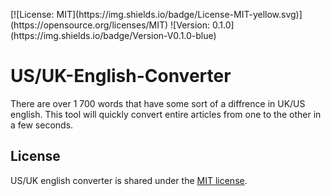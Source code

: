 <p align-center>
    [![License: MIT](https://img.shields.io/badge/License-MIT-yellow.svg)](https://opensource.org/licenses/MIT) ![Version: 0.1.0](https://img.shields.io/badge/Version-V0.1.0-blue)
</p>

# US/UK-English-Converter
There are over 1 700 words that have some sort of a diffrence in UK/US english. This tool will quickly convert entire articles from one to the other in a few seconds.

## License
US/UK english converter is shared under the [MIT license](https://github.com/TheUndercoverCEO/UK-US-english-converter/blob/main/LICENSE).
